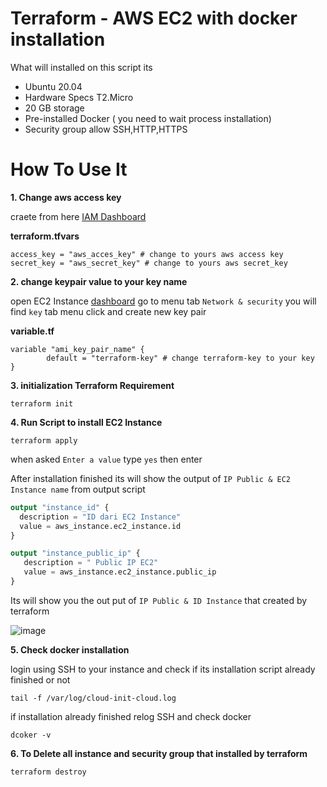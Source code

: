 # Terraform - AWS EC2 with docker installation

What will installed on this script its
- Ubuntu 20.04
- Hardware Specs T2.Micro
- 20 GB storage
- Pre-installed Docker ( you need to wait process installation)
- Security group allow SSH,HTTP,HTTPS

# How To Use It

**1. Change aws access key**

craete from here [IAM Dashboard](https://console.aws.amazon.com/iam/)

**terraform.tfvars**
```shell
access_key = "aws_acces_key" # change to yours aws access key
secret_key = "aws_secret_key" # change to yours aws secret_key

```

**2. change keypair value to your key name** 

open EC2 Instance [dashboard](https://console.aws.amazon.com/ec2/home) go to menu tab `Network & security` you will find `key` tab menu click and create new key pair

**variable.tf**
```shell
variable "ami_key_pair_name" {
        default = "terraform-key" # change terraform-key to your key
}
```

**3. initialization Terraform Requirement**

```shell
terraform init
```

**4. Run Script to install EC2 Instance** 



```shell
terraform apply
```

when asked  `Enter a value` type `yes` then enter

After installation finished its will show the output of `IP Public & EC2 Instance name` from output script

```terraform
output "instance_id" {
  description = "ID dari EC2 Instance"
  value = aws_instance.ec2_instance.id  
}

output "instance_public_ip" {
   description = " Public IP EC2"
   value = aws_instance.ec2_instance.public_ip
}
```

Its will show you the out put of `IP Public & ID Instance` that created by terraform


![image](https://user-images.githubusercontent.com/56806850/219322584-850139c8-4989-4e3c-bf2c-79d366f92075.png)

**5. Check docker installation**

login using SSH to your instance and check if its installation script already finished or not 

```shell
tail -f /var/log/cloud-init-cloud.log
```
if installation already finished relog SSH and check docker 

```shell
dcoker -v
```

**6. To Delete all instance and security group that installed by terraform** 

```shell
terraform destroy
```
